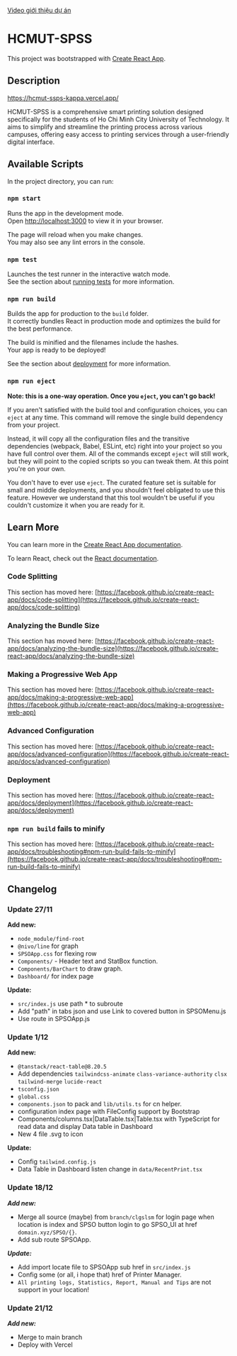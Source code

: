 [Video giới thiệu dự án](https://www.youtube.com/watch?v=watch?v=-4fMdu2onvw)

# HCMUT-SPSS

This project was bootstrapped with [Create React App](https://github.com/facebook/create-react-app).

## Description
https://hcmut-ssps-kappa.vercel.app/

HCMUT-SPSS is a comprehensive smart printing solution designed specifically for the students of Ho Chi Minh City University of Technology. It aims to simplify and streamline the printing process across various campuses, offering easy access to printing services through a user-friendly digital interface.

## Available Scripts

In the project directory, you can run:

### `npm start`

Runs the app in the development mode.\
Open [http://localhost:3000](http://localhost:3000) to view it in your browser.

The page will reload when you make changes.\
You may also see any lint errors in the console.

### `npm test`

Launches the test runner in the interactive watch mode.\
See the section about [running tests](https://facebook.github.io/create-react-app/docs/running-tests) for more information.

### `npm run build`

Builds the app for production to the `build` folder.\
It correctly bundles React in production mode and optimizes the build for the best performance.

The build is minified and the filenames include the hashes.\
Your app is ready to be deployed!

See the section about [deployment](https://facebook.github.io/create-react-app/docs/deployment) for more information.

### `npm run eject`

**Note: this is a one-way operation. Once you `eject`, you can't go back!**

If you aren't satisfied with the build tool and configuration choices, you can `eject` at any time. This command will remove the single build dependency from your project.

Instead, it will copy all the configuration files and the transitive dependencies (webpack, Babel, ESLint, etc) right into your project so you have full control over them. All of the commands except `eject` will still work, but they will point to the copied scripts so you can tweak them. At this point you're on your own.

You don't have to ever use `eject`. The curated feature set is suitable for small and middle deployments, and you shouldn't feel obligated to use this feature. However we understand that this tool wouldn't be useful if you couldn't customize it when you are ready for it.

## Learn More

You can learn more in the [Create React App documentation](https://facebook.github.io/create-react-app/docs/getting-started).

To learn React, check out the [React documentation](https://reactjs.org/).

### Code Splitting

This section has moved here: [https://facebook.github.io/create-react-app/docs/code-splitting](https://facebook.github.io/create-react-app/docs/code-splitting)

### Analyzing the Bundle Size

This section has moved here: [https://facebook.github.io/create-react-app/docs/analyzing-the-bundle-size](https://facebook.github.io/create-react-app/docs/analyzing-the-bundle-size)

### Making a Progressive Web App

This section has moved here: [https://facebook.github.io/create-react-app/docs/making-a-progressive-web-app](https://facebook.github.io/create-react-app/docs/making-a-progressive-web-app)

### Advanced Configuration

This section has moved here: [https://facebook.github.io/create-react-app/docs/advanced-configuration](https://facebook.github.io/create-react-app/docs/advanced-configuration)

### Deployment

This section has moved here: [https://facebook.github.io/create-react-app/docs/deployment](https://facebook.github.io/create-react-app/docs/deployment)

### `npm run build` fails to minify

This section has moved here: [https://facebook.github.io/create-react-app/docs/troubleshooting#npm-run-build-fails-to-minify](https://facebook.github.io/create-react-app/docs/troubleshooting#npm-run-build-fails-to-minify)


## Changelog

### Update 27/11
**Add new:**
- `node_module/find-root`
- `@nivo/line` for graph
- `SPSOApp.css` for flexing row
- `Components/` - Header text and StatBox function. 
- `Components/BarChart` to draw graph.
- `Dashboard/` for index page

**Update:**
- `src/index.js` use path * to subroute
- Add "path" in tabs json and use Link to covered button in SPSOMenu.js
- Use route in SPSOApp.js

### Update 1/12
**Add new:**
- `@tanstack/react-table@8.20.5`
- Add dependencies `tailwindcss-animate` `class-variance-authority` `clsx` `tailwind-merge` `lucide-react`
- `tsconfig.json`
- `global.css`
- `components.json` to pack and `lib/utils.ts` for cn helper.
- configuration index page with FileConfig support by Bootstrap
- Components/columns.tsx|DataTable.tsx|Table.tsx with TypeScript for read data and display Data table in Dashboard
- New 4 file .svg to icon


**Update:**
- Config `tailwind.config.js`
- Data Table in Dashboard listen change in `data/RecentPrint.tsx`

### Update 18/12
***Add new:***
- Merge all source (maybe) from `branch/clgslsm` for login page when location is index and SPSO button login to go SPSO_UI at href `domain.xyz/SPSO/{}`.
- Add sub route SPSOApp.

***Update:***
- Add import locate file to SPSOApp sub href in `src/index.js`
- Config some (or all, i hope that) href of Printer Manager.
- `All printing logs, Statistics, Report, Manual and Tips` are not support in your location!

### Update 21/12
***Add new:***
- Merge to main branch
- Deploy with Vercel
